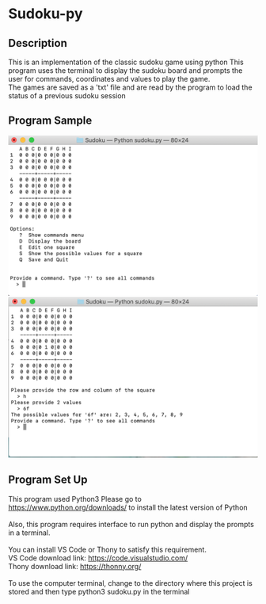 # Sudoku-py

## Description 
This is an implementation of the classic sudoku game using python
This program uses the terminal to display the sudoku board and  prompts the user  for commands, coordinates and values to play the game. 
<br>
The games are saved as a 'txt' file and are read by the program to load the status of a previous  sudoku session



## Program Sample 
![Sample_1](./images/sample_1.png)
![Sample_2](./images/sample_2.png)

## Program Set Up
This program used Python3 </b>
Please go to https://www.python.org/downloads/
to install the latest version of Python
<br>
<br>
Also, this program requires interface to run python and display the prompts in a terminal. 
<br>
<br>
You can install VS Code or Thony to satisfy this requirement. 
<br>
VS Code download link: https://code.visualstudio.com/
<br>
Thony download link: https://thonny.org/
<br>
<br>
To use the computer terminal, change to the directory where this project is stored and then type python3 sudoku.py in the terminal 






